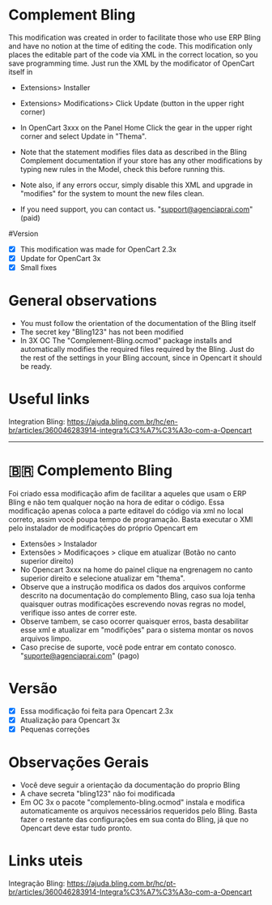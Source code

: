 # Complement Bling
This modification was created in order to facilitate those who use ERP Bling and have no notion at the time of editing the code.
This modification only places the editable part of the code via XML in the correct location, so you save programming time.
Just run the XML by the modificator of OpenCart itself in
- Extensions> Installer
- Extensions> Modifications> Click Update (button in the upper right corner)
- In OpenCart 3xxx on the Panel Home Click the gear in the upper right corner and select Update in "Thema".

- Note that the statement modifies files data as described in the Bling Complement documentation if your store has any other modifications by typing new rules in the Model, check this before running this.
- Note also, if any errors occur, simply disable this XML and upgrade in "modifies" for the system to mount the new files clean.
- If you need support, you can contact us. "support@agenciaprai.com" (paid)

#Version
- [x] This modification was made for OpenCart 2.3x
- [x] Update for OpenCart 3x
- [x] Small fixes

# General observations
- You must follow the orientation of the documentation of the Bling itself
- The secret key "Bling123" has not been modified
- In 3X OC The "Complement-Bling.ocmod" package installs and automatically modifies the required files required by the Bling.
Just do the rest of the settings in your Bling account, since in Opencart it should be ready.


# Useful links
Integration Bling: https://ajuda.bling.com.br/hc/en-br/articles/360046283914-integra%C3%A7%C3%A3o-com-a-Opencart

-------

# :brazil: Complemento Bling
Foi criado essa modificação afim de facilitar a aqueles que usam o ERP Bling e não tem qualquer noção na hora de editar o código.
Essa modificação apenas coloca a parte editavel do código via xml no local correto, assim você poupa tempo de programação.
Basta executar o XMl pelo instalador de modificações do próprio Opencart em
- Extensões > Instalador
- Extensões > Modificaçoes > clique em atualizar (Botão no canto superior direito)
- No Opencart 3xxx na home do painel clique na engrenagem no canto superior direito e selecione atualizar em "thema".
- Observe que a instrução modifica os dados dos arquivos conforme descrito na documentação do complemento Bling, caso sua loja tenha quaisquer outras modificações escrevendo novas regras no model, verifique isso antes de correr este.
- Observe tambem, se caso ocorrer quaisquer erros, basta desabilitar esse xml e atualizar em "modifições" para o sistema montar os novos arquivos limpo.
- Caso precise de suporte, você pode entrar em contato conosco. "suporte@agenciaprai.com" (pago)

# Versão
- [x] Essa modificação foi feita para Opencart 2.3x
- [x] Atualização para Opencart 3x
- [x] Pequenas correções

# Observações Gerais
- Você deve seguir a orientação da documentação do proprio Bling
- A chave secreta "bling123" não foi modificada
- Em OC 3x o pacote "complemento-bling.ocmod" instala e modifica automaticamente os arquivos necessários requeridos pelo Bling.
Basta fazer o restante das configurações em sua conta do Bling, já que no Opencart deve estar tudo pronto.


# Links uteis
Integração Bling: https://ajuda.bling.com.br/hc/pt-br/articles/360046283914-Integra%C3%A7%C3%A3o-com-a-Opencart

